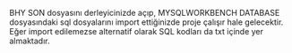 BHY SON dosyasını derleyicinizde açıp, MYSQLWORKBENCH DATABASE dosyasındaki sql dosyalarını import ettiğinizde proje çalışır hale gelecektir. Eğer import edilemezse alternatif olarak SQL kodları da txt içinde yer almaktadır.
